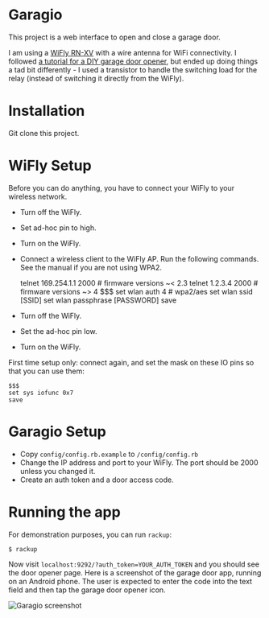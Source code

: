Garagio
===========================

This project is a web interface to open and close a garage door. 

I am using a [WiFly RN-XV](http://www.rovingnetworks.com/products/RN171XV) 
with a wire antenna for WiFi connectivity.  I followed [a 
tutorial for a DIY garage door opener](http://www.dinnovative.com/?p=163), but 
ended up doing things a tad bit differently - I used a transistor to handle the switching load for the 
relay (instead of switching it directly from the WiFly).  

Installation
============
Git clone this project. 

WiFly Setup
===========
Before you can do anything, you have to connect your WiFly to your wireless network.  
* Turn off the WiFly.
* Set ad-hoc pin to high.
* Turn on the WiFly.
* Connect a wireless client to the WiFly AP.  Run the following commands.  See the manual if you are not using WPA2.
    
    telnet 169.254.1.1 2000 # firmware versions ~< 2.3
    telnet 1.2.3.4 2000     # firmware versions ~> 4
    $$$
    set wlan auth 4         # wpa2/aes
    set wlan ssid [SSID]
    set wlan passphrase [PASSWORD]
    save

* Turn off the WiFly.
* Set the ad-hoc pin low.
* Turn on the WiFly.

First time setup only: connect again, and set the mask on these IO pins so that you can use them: 
    
    $$$
    set sys iofunc 0x7 
    save

Garagio Setup
=============
* Copy `config/config.rb.example` to `/config/config.rb`
* Change the IP address and port to your WiFly.  The port should be 2000 unless you changed it.
* Create an auth token and a door access code. 

Running the app
===============
For demonstration purposes, you can run `rackup`: 
    
    $ rackup

Now visit `localhost:9292/?auth_token=YOUR_AUTH_TOKEN` and you should see the door opener page. Here is a screenshot of the garage door app, running on an Android phone. The user 
is expected to enter the code into the text field and then tap the garage
door opener icon. 

![Garagio screenshot](https://raw.github.com/unclebilly/garagio/master/doc/pics/garagio_screenshot.png "garagio screenshot")